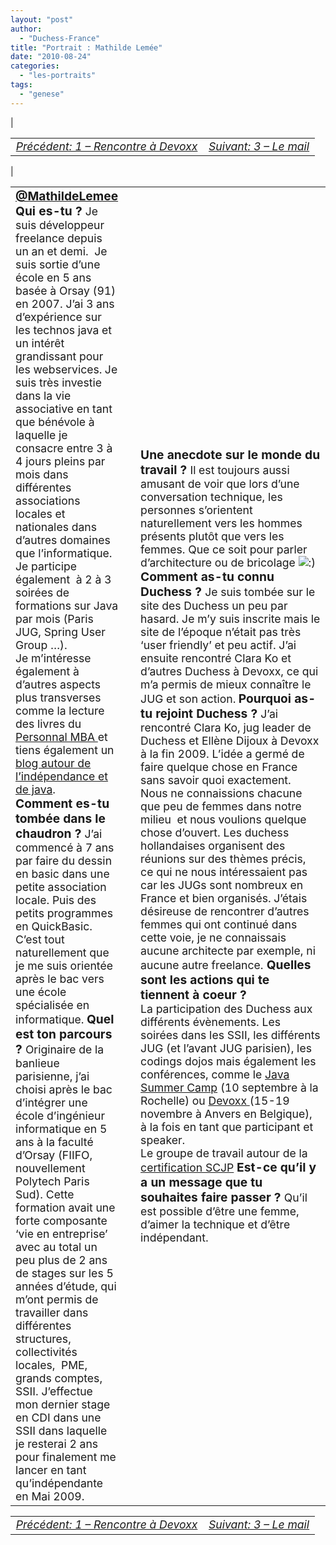 ```yaml
---
layout: "post"
author: 
  - "Duchess-France"
title: "Portrait : Mathilde Lemée"
date: "2010-08-24"
categories: 
  - "les-portraits"
tags: 
  - "genese"
---
```


| <table border="0" width="100%"><tbody><tr><td style="font-size: 110%; font-style: italic; text-align: left;"><a href="http://www.duchess-france.org/rencontre-a-devoxx/">Précédent: 1 – Rencontre à Devoxx</a></td><td style="font-size: 110%; font-style: italic; text-align: right;"><a href="http://www.duchess-france.org/le-mail/">Suivant: 3 – Le mail</a></td></tr></tbody></table> |

<table border="0" width="100%"><tbody><tr><td width="33%"><div style="margin-right: 10px;"><div style="margin: 0; padding: 0; text-align: center;"><span style="font-size: 120%; font-weight: bold; color: #3366ff;"><a href="http:/twitter.com/MathildeLemee">@MathildeLemee</a></span></div><span style="font-size: 120%; font-weight: bold;">Qui es-tu ? </span><span style="font-size: 110%;">Je suis développeur freelance depuis un an et demi.  Je suis sortie d’une école en 5 ans basée à Orsay (91) en 2007. J’ai 3 ans d’expérience sur les technos java et un intérêt grandissant pour les webservices.</span> <span style="font-size: 110%;">Je suis très investie dans la vie associative en tant que bénévole à laquelle je consacre entre 3 à 4 jours pleins par mois dans différentes associations locales et nationales dans d’autres domaines que l’informatique.  Je participe également  à 2 à 3 soirées de formations sur Java par mois (Paris JUG, Spring User Group …).</span><div></div><span style="font-size: 110%;">Je m’intéresse également à d’autres aspects plus transverses comme la lecture des livres du <a href="http://personalmba.com/" target="_blank">Personnal MBA </a>et tiens également un <a href="http://www.java-freelance.fr/" target="_blank">blog autour de l’indépendance et de java</a>.</span><div></div><span style="font-size: 120%; font-weight: bold;">Comment es-tu tombée dans le chaudron ? </span><span style="font-size: 110%;">J’ai commencé à 7 ans par faire du dessin en basic dans une petite association locale. Puis des petits programmes en QuickBasic. </span><span style="font-size: 110%;">C’est tout naturellement que je me suis orientée après le bac vers une école spécialisée en informatique.</span> <span style="font-size: 120%; font-weight: bold;">Quel est ton parcours ? </span><span style="font-size: 110%;">Originaire de la banlieue parisienne, j’ai choisi après le bac d’intégrer une école d’ingénieur informatique en 5 ans à la faculté d’Orsay (FIIFO, nouvellement Polytech Paris Sud). Cette formation avait une forte composante ‘vie en entreprise’ avec au total un peu plus de 2 ans de stages sur les 5 années d’étude, qui m’ont permis de travailler dans différentes structures, collectivités locales,  PME,  grands comptes,  SSII. J’effectue mon dernier stage en CDI dans une SSII dans laquelle je resterai 2 ans pour finalement me lancer en tant qu’indépendante en Mai 2009.</span><div></div></div></td><td width="66%"><div style="margin-left: 10px;"><span style="font-size: 120%; font-weight: bold;">Une anecdote sur le monde du travail ? </span><span style="font-size: 110%;">Il est toujours aussi amusant de voir que lors d’une conversation technique, les personnes s’orientent naturellement vers les hommes présents plutôt que vers les femmes. Que ce soit pour parler d’architecture ou de bricolage <img class="wp-smiley" src="/assets/2010/08/2010-08-24-portrait-mathilde-lemee/icon_smile.gif" alt=":)"> </span> <span style="font-size: 120%; font-weight: bold;"> Comment as-tu connu Duchess ? </span> <span style="font-size: 110%;">Je suis tombée sur le site des Duchess un peu par hasard. Je m’y suis inscrite mais le site de l’époque n’était pas très ‘user friendly’ et peu actif. J’ai ensuite rencontré Clara Ko et d’autres Duchess à Devoxx, ce qui m’a permis de mieux connaître le JUG et son action.</span> <span style="font-size: 120%; font-weight: bold;"> Pourquoi as-tu rejoint Duchess ? </span> <span style="font-size: 110%;">J’ai rencontré Clara Ko, jug leader de Duchess et Ellène Dijoux à Devoxx à la fin 2009. L’idée a germé de faire quelque chose en France sans savoir quoi exactement.  Nous ne connaissions chacune que peu de femmes dans notre milieu  et nous voulions quelque chose d’ouvert. Les duchess hollandaises organisent des réunions sur des thèmes précis, ce qui ne nous intéressaient pas car les JUGs sont nombreux en France et bien organisés.</span> <span style="font-size: 110%;">J’étais désireuse de rencontrer d’autres femmes qui ont continué dans cette voie, je ne connaissais aucune architecte par exemple, ni aucune autre freelance.</span><span style="font-size: 120%; font-weight: bold;"> Quelles sont les actions qui te tiennent à coeur ? </span><div></div><span style="font-size: 110%;">La participation des Duchess aux différents évènements. Les soirées dans les SSII, les différents JUG (et l’avant JUG parisien), les codings dojos mais également les </span><span style="font-size: 110%;">conférences, comme le <a href="http://sites.google.com/site/jugsummercamp/" target="_blank">Java Summer Camp</a> (10 septembre à la Rochelle) ou <a href="http://www.devoxx.com/display/Devoxx2K10/Home" target="_blank">Devoxx </a>(15-19 novembre à Anvers en Belgique), à la fois en tant que participant et speaker.</span><div></div><span style="font-size: 110%;">Le groupe de travail autour de la <a href="http://jduchess.org/duchess-france/blog/inscrivez-vous-dans-notre-groupe-de-travail-scjp/" target="_blank">certification SCJP</a> </span><span style="font-size: 100%;"><span style="font-size: 120%; font-weight: bold;">Est-ce qu’il y a un message que tu souhaites faire passer ? </span><span style="font-size: 110%;">Qu’il est possible d’être une femme, d’aimer la technique et d’être indépendant.</span></span><div></div></div></td></tr></tbody></table>

<table border="0" width="100%"><tbody><tr><td style="font-size: 110%; font-style: italic; text-align: left;"><a href="http://www.duchess-france.org/rencontre-a-devoxx/">Précédent: 1 – Rencontre à Devoxx</a></td><td style="font-size: 110%; font-style: italic; text-align: right;"><a href="http://www.duchess-france.org/le-mail/">Suivant: 3 – Le mail</a></td></tr></tbody></table>

